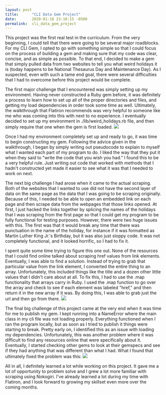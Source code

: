 ```yaml
---
layout: post
title:      "CLI Data Gem Project"
date:       2020-01-18 23:10:15 -0500
permalink:  cli_data_gem_project
---
```



This project was the first real test in the curriculum. From the very beginning, I could tell that there were going to be several major roadblocks. For my CLI Gem, I opted to go with something simple so that I could focus on the process of building a gem and making sure that my code was clear, concise, and as simple as possible. To that end, I decided to make a gem that simply pulled data from two websites to tell you what weird holidays it is (today happens to be National Thesaurus Day and Maintenance Day).  As I suspected, even with such a tame end goal, there were several difficulties that I had to overcome before this project would be complete.

The first major challenge that I encountered was simply setting up my environment. Having never constructed a Ruby gem before, it was definitely a process to learn how to set up all of the proper directories and files, and getting my load dependencies in order took some time as well. Ultimately, the walkthrough that Flatiron recommends was very helpful to someone like me who was coming into this with next to no experience. I eventually decided to set up my environment in ./lib/weird_holidays.rb file, and then simply require that one when the gem is first loaded.
![](https://imgur.com/Cq0EjDJ)

Once I had my environment completely set up and ready to go, it was time to begin constructing my gem. Following the advice given in the walkthrough, I began by simply writing out pseudocode to explain to myself what I wanted each part of my program to do. I liked the way that they put it when they said to "write the code that you wish you had." I found this to be a very helpful rule. Just writing out code that worked with methods that I hadn't constructed yet made it easier to see what it was that I needed to work on next. 

The next big challenge I had arose when it came to the actual scraping. Both of the websites that I wanted to use did not have the second layer of data on the same page as the data that I was going to be scraping originally. Because of this, I needed to be able to open an embedded link on each page and then scrape data from the webpages that those links opened. At first, I just hacked the links together by splicing the names of the holidays that I was scraping from the first page so that I could get my program to be fully functional for testing purposes. However, there were two huge issues with this. The first was that it would break any time that there was punctuation in the name of the holiday, for instance if it was formatted as Martin Luther King Jr.'s Birthday, but it was also just sloppy code. It was not completely functional, and it looked horrific, so I had to fix it. 

I spent quite some time trying to figure this one out. None of the resources that I could find online talked about scraping href values from link elements. Eventually, I was able to find a solution. Instead of trying to grab that particular value from the link element, I converted the entire thing to an array. Unfortunately, this included things like the title and a dozen other little values that I didn't care about at all. To fix this, I had to use the .map functionality that arrays carry in Ruby. I used the .map function to go over the array and check to see if each element was labeled "href," and then return it in the new array if it was. By doing this, I was able to grab just the url and then go from there.
![](https://imgur.com/FBuxkHz)

The final big challenge of this project came at the very end when it was time for me to publish my gem. I kept running into a NameError where the main class in my cli file was not loading properly. Everything functioned when I ran the program locally, but as soon as I tried to publish it things were starting to break. Pretty early on, I identified this as an issue with loading my dependencies. Unfortunately, this was another problem where it was difficult to find any resources online that were specifically about it. Eventually, I started checking other gems to look at their gemspecs and see if they had anything that was different than what I had. What I found that ultimately fixed the problem was this:
![](https://imgur.com/MWYlFPmhttp://)

All in all, I definitely learned a lot while working on this project. It gave me a lot of opportunity to problem solve and I grew a lot more familiar with scraping using Nokogiri. I've already learned a lot during my time with Flatiron, and I look forward to growing my skillset even more over the coming months. 
